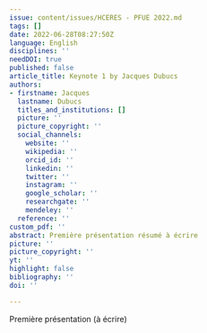 ```yaml
---
issue: content/issues/HCERES - PFUE 2022.md
tags: []
date: 2022-06-28T08:27:50Z
language: English
disciplines: ''
needDOI: true
published: false
article_title: Keynote 1 by Jacques Dubucs
authors:
- firstname: Jacques
  lastname: Dubucs
  titles_and_institutions: []
  picture: ''
  picture_copyright: ''
  social_channels:
    website: ''
    wikipedia: ''
    orcid_id: ''
    linkedin: ''
    twitter: ''
    instagram: ''
    google_scholar: ''
    researchgate: ''
    mendeley: ''
  reference: ''
custom_pdf: ''
abstract: Première présentation résumé à écrire
picture: ''
picture_copyright: ''
yt: ''
highlight: false
bibliography: ''
doi: ''

---
```

Première présentation (à écrire)
